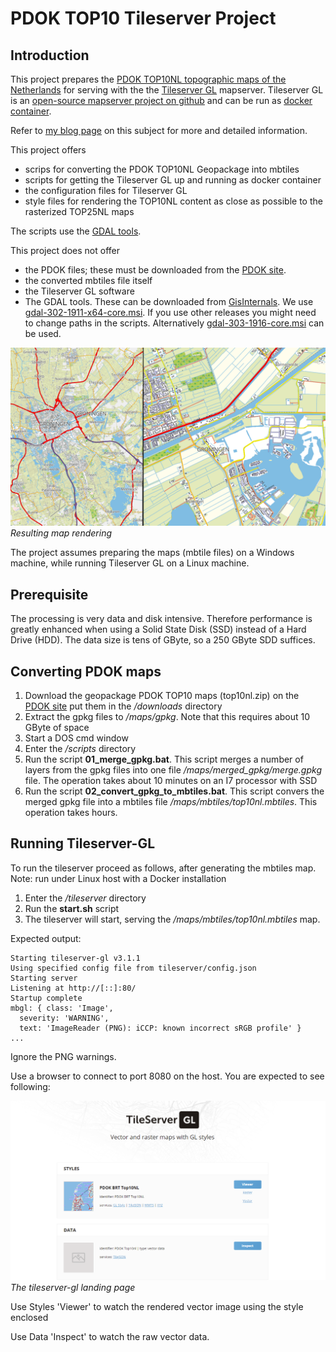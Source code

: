 # PDOK TOP10 Tileserver Project
## Introduction
This project prepares the [PDOK TOP10NL topographic maps of the Netherlands](pdok.nl/downloads/-/article/basisregistratie-topografie-brt-topnl) for serving with the the [Tileserver GL](https://tileserver.org/) mapserver. Tileserver GL is an [open-source mapserver project on github](https://github.com/maptiler/tileserver-gl) and can be run as [docker container](https://hub.docker.com/r/maptiler/tileserver-gl). 

Refer to [my blog page](https://blog.studioblueplanet.net/?p=781) on this subject for more and detailed information.

This project offers
* scrips for converting the PDOK TOP10NL Geopackage into mbtiles
* scripts for getting the Tileserver GL up and running as docker container
* the configuration files for Tileserver GL
* style files for rendering the TOP10NL content as close as possible to the rasterized TOP25NL maps

The scripts use the [GDAL tools](https://gdal.org/).

This project does not offer
* the PDOK files; these must be downloaded from the [PDOK site](https://www.pdok.nl/).
* the converted mbtiles file itself
* the Tileserver GL software
* The GDAL tools. These can be downloaded from [GisInternals](https://www.gisinternals.com/query.html?content=filelist&file=release-1911-x64-gdal-mapserver.zip). We use [gdal-302-1911-x64-core.msi](https://download.gisinternals.com/sdk/downloads/release-1911-x64-gdal-mapserver/gdal-302-1911-x64-core.msi). If you use other releases you might need to change paths in the scripts. Alternatively [gdal-303-1916-core.msi](https://download.gisinternals.com/sdk/downloads/release-1916-gdal-3-3-3-mapserver-7-6-4/gdal-303-1916-core.msi) can be used.

![](images/vectors2.png)
_Resulting map rendering_

The project assumes preparing the maps (mbtile files) on a Windows machine, while running Tileserver GL on a Linux machine.

## Prerequisite
The processing is very data and disk intensive. Therefore performance is greatly enhanced when using a Solid State Disk (SSD) instead of a Hard Drive (HDD). The data size is tens of GByte, so a 250 GByte SDD suffices. 

## Converting PDOK maps
1. Download the geopackage PDOK TOP10 maps (top10nl.zip) on the [PDOK site](https://service.pdok.nl/brt/top10nl/atom/v1_0/index.xml) put them in the _/downloads_ directory
1. Extract the gpkg files to _/maps/gpkg_. Note that this requires about 10 GByte of space
1. Start a DOS cmd window
1. Enter the _/scripts_ directory
1. Run the script **01_merge_gpkg.bat**. This script merges a number of layers from the gpkg files into one file _/maps/merged_gpkg/merge.gpkg_ file. The operation takes about 10 minutes on an I7 processor with SSD
1. Run the script **02_convert_gpkg_to_mbtiles.bat**. This script convers the merged gpkg file into a mbtiles file _/maps/mbtiles/top10nl.mbtiles_. This operation takes hours.

## Running Tileserver-GL
To run the tileserver proceed as follows, after generating the mbtiles map.
Note: run under Linux host with a Docker installation

1. Enter the _/tileserver_ directory 
2. Run the **start.sh** script
3. The tileserver will start, serving the _/maps/mbtiles/top10nl.mbtiles_ map. 

Expected output:
```
Starting tileserver-gl v3.1.1
Using specified config file from tileserver/config.json
Starting server
Listening at http://[::]:80/
Startup complete
mbgl: { class: 'Image',
  severity: 'WARNING',
  text: 'ImageReader (PNG): iCCP: known incorrect sRGB profile' }
...
```
Ignore the PNG warnings.

Use a browser to connect to port 8080 on the host. You are expected to see following:

![](images/output.png)
_The tileserver-gl landing page_

Use Styles 'Viewer' to watch the rendered vector image using the style enclosed

Use Data 'Inspect' to watch the raw vector data.